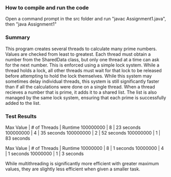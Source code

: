 ### How to compile and run the code
Open a command prompt in the src folder and run "javac Assignment1.java", then "java Assignment1"

### Summary
This program creates several threads to calculate many prime numbers. Values are checked from least to greatest. Each thread must obtain a number from the SharedData class, but only one thread at a time can ask for the next number. This is enforced using a simple lock system. While a thread holds a lock, all other threads must wait for that lock to be released before attempting to hold the lock themselves. While this system may sometimes delay individual threads, this system is still significantly faster than if all the calculations were done on a single thread. When a thread recieves a number that is prime, it adds it to a shared list. The list is also managed by the same lock system, ensuring that each prime is successfully added to the list.

### Test Results
Max Value | # of Threads | Runtime
100000000 |      8       | 23 seconds
100000000 |      4       | 35 seconds
100000000 |      2       | 52 seconds
100000000 |      1       | 83 seconds

Max Value | # of Threads | Runtime
10000000  |      8       | 1 seconds
10000000  |      4       | 1 seconds
10000000  |      1       | 3 seconds

While multithreading is significantly more efficient with greater maximum values, they are slightly less efficient when given a smaller task.
